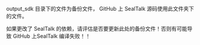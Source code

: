 output_sdk 目录下的文件为备份文件， GitHub 上 SealTalk 源码使用此文件夹下的文件。

如果更改了 SealTalk 的依赖，请评估是否要更新此处的备份文件！否则有可能导致 GitHub 上SealTalk 编译失败！！